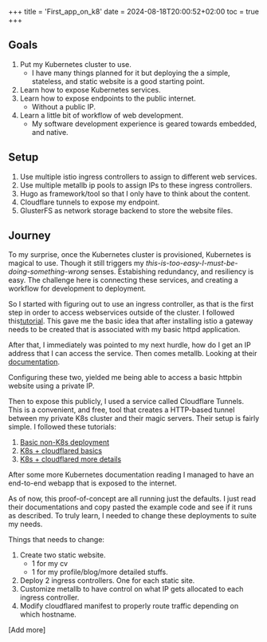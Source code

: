 +++
title = 'First_app_on_k8'
date = 2024-08-18T20:00:52+02:00
toc = true
+++

## Goals
1. Put my Kubernetes cluster to use.
    * I have many things planned for it but deploying the
    a simple, stateless, and static website is a good starting
    point. 
2. Learn how to expose Kubernetes services.
3. Learn how to expose endpoints to the public internet.
    * Without a public IP.
4. Learn a little bit of workflow of web development.
    * My software development experience is geared towards
    embedded, and native.

## Setup
1. Use multiple istio ingress controllers to assign to different
web services.
2. Use multiple metallb ip pools to assign IPs to these ingress
controllers.
3. Hugo as framework/tool so that I only have to
think about the content.
4. Cloudflare tunnels to expose my endpoint.
5. GlusterFS as network storage backend to store the website files.

## Journey
To my surprise, once the Kubernetes cluster is provisioned, Kubernetes
is magical to use. Though it still triggers my
*this-is-too-easy-I-must-be-doing-something-wrong* senses. Estabishing
redundancy, and resiliency is easy. The challenge here is connecting
these services, and creating a workflow for development to deployment.

So I started with figuring out to use an ingress controller, as that is
the first step in order to access webservices outside of the cluster. I
followed this[tutorial](https://istio.io/latest/docs/tasks/traffic-management/ingress/ingress-control/).
This gave me the basic idea that after installing istio a gateway needs
to be created that is associated with my basic httpd application.

After that, I immediately was pointed to my next hurdle, how do I get
an IP address that I can access the service. Then comes metallb. Looking
at their [documentation](https://metallb.io/usage/).

Configuring these two, yielded me being able to access a basic httpbin
website using a private IP.

Then to expose this publicly, I used a service called Cloudflare Tunnels.
This is a convenient, and free, tool that creates a HTTP-based tunnel
between my private K8s cluster and their magic servers. Their setup is
fairly simple. I followed these tutorials:
1. [Basic non-K8s deployment](https://developers.cloudflare.com/cloudflare-one/connections/connect-networks/get-started/create-local-tunnel/)
2. [K8s + cloudflared basics](https://developers.cloudflare.com/cloudflare-one/tutorials/many-cfd-one-tunnel/)
3. [K8s + cloudflared more details](https://developers.cloudflare.com/cloudflare-one/connections/connect-networks/deploy-tunnels/deployment-guides/kubernetes/#_top)

After some more Kubernetes documentation reading I managed to have an
end-to-end webapp that is exposed to the internet.

As of now, this proof-of-concept are all running just the defaults. I just
read their documentations and copy pasted the example code and see if
it runs as described. To truly learn, I needed to change these deployments
to suite my needs.

Things that needs to change:
1. Create two static website.
    * 1 for my cv
    * 1 for my profile/blog/more detailed stuffs.
2. Deploy 2 ingress controllers. One for
each static site.
3. Customize metallb to have control on what IP gets
allocated to each ingress controller.
4. Modify cloudflared manifest to properly route
traffic depending on which hostname.

[Add more]

